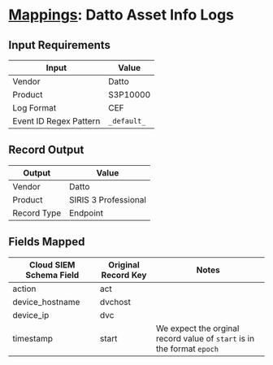 # [Mappings](README.md): Datto Asset Info Logs

## Input Requirements

|Input|Value|
|-----|-----|
|Vendor|Datto|
|Product|S3P10000|
|Log Format|CEF|
|Event ID Regex Pattern|`_default_`|

## Record Output

|Output|Value|
|------|-----|
|Vendor|Datto|
|Product|SIRIS 3 Professional|
|Record Type|Endpoint|

## Fields Mapped

|Cloud SIEM Schema Field|Original Record Key|Notes|
|-----------------------|-------------------|-----|
|action|act||
|device_hostname|dvchost||
|device_ip|dvc||
|timestamp|start|We expect the orginal record value of `start` is in the format `epoch`|

